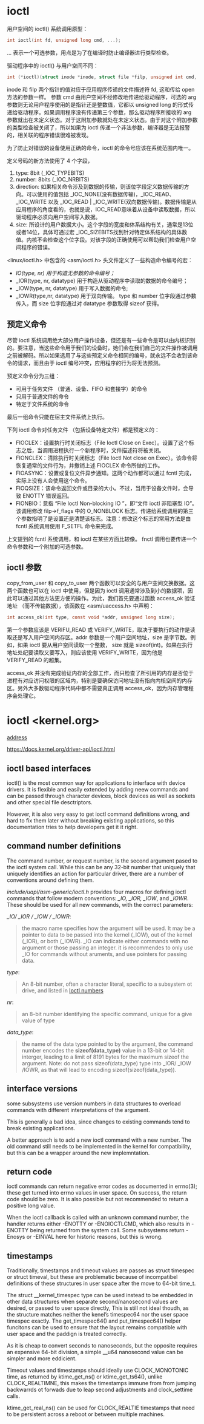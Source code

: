 # ioctl <ldd3>

用户空间的 ioctl() 系统调用原型：

```c
int ioctl(int fd, unsigned long cmd, ...);
```

... 表示一个可选参数，用点是为了在编译时防止编译器进行类型检查。



驱动程序中的 ioctl() 与用户空间不同：

```c
int (*ioctl)(struct inode *inode, struct file *filp, unsigned int cmd, unsigned long arg);
```

inode 和 filp 两个指针的值对应于应用程序传递的文件描述符 fd, 这和传给 open 方法的参数一样。 参数 cmd 由用户空间不经修改地传递给驱动程序，可选的 arg 参数则无论用户程序使用的是指针还是整数值，它都以 unsigned long 的形式传递给驱动程序。如果调用程序没有传递第三个参数，那么驱动程序所接收的 arg 参数就出在未定义状态。对于这附加参数就处在未定义状态。由于对这个附加参数的类型检查被关闭了，所以如果为 ioctl 传递一个非法参数，编译器是无法报警的，相关联的程序错误很难被发现。

为了防止对错误的设备使用正确的命令，ioctl 的命令号应该在系统范围内唯一。

定义号码的新方法使用了 4 个字段，

1.   type: 8bit (_IOC_TYPEBITS)
2.   number: 8bits (_IOC_NRBITS)
3.   direction: 如果相关命令涉及到数据的传输，则该位字段定义数据传输的方向。可以使用的值包括 _IOC_NONE(没有数据传输)，\_IOC_READ、\_IOC_WRITE 以及 \_IOC_READ | _IOC_WRITE(双向数据传输)。数据传输是从应用程序的角度看的，也就是说，IOC_READ意味着从设备中读取数据，所以驱动程序必须向用户空间写入数据。
4.   size: 所设计的用户数据大小。这个字段的宽度和体系结构有关，通常是13位或者14位，具体可通过宏 _IOC_SIZEBITS找到针对特定体系结构的具体数值。内核不会检查这个位字段。对该字段的正确使用可以帮助我们检查用户空间程序的错误。

<linux/ioctl.h> 中包含的 <asm/ioctl.h> 头文件定义了一些构造命令编号的宏： 

-   _IO(type, nr) 用于构造无参数的命令编号；_
-   \_IOR(type, nr, datatype) 用于构造从驱动程序中读取的数据的命令编号； 
-   _IOW(type, nr, datatype) 用于写入数据的命令;
-   _IOWR(type,nr, datatype) 用于双向传输。 type 和 number 位字段通过参数传入，而 size 位字段通过对 datatype 参数取得 sizeof 获得。 



## 预定义命令

尽管 ioctl 系统调用绝大部分用户操作设备，但还是有一些命令是可以由内核识别的。要注意，当这些命令用于我们的设备时，她们会在我们自己的文件操作被调用之前被解码。所以如果选用了与这些预定义命令相同的编号，就永远不会收到该命令的请求，而且由于 ioctl 编号冲突，应用程序的行为将无法预测。

预定义命令分为三组：

-   可用于任务文件 （普通、设备、FIFO 和套接字）的命令
-   只用于普通文件的命令
-   特定于文件系统的命令

最后一组命令只能在宿主文件系统上执行。

下列 ioctl 命令对任务文件 （包括设备特定文件）都是预定义的：

-   FIOCLEX：设置执行时关闭标志（File Ioctl Close on Exec）。设置了这个标志之后，当调用进程执行一个新程序时，文件描述符将被关闭。
-   FIONCLEX：清除执行时关闭标志（File Ioctl Not close on Exec）。该命令将恢复通常的文件行为，并撤销上述 FIOCLEX 命令所做的工作。
-   FIOASYNC：设置或复位文件异步通知。这两个动作都可以通过 fcntl 完成，实际上没有人会使用这个命令。
-   FIOQSIZE：该命令返回文件或目录的大小。不过，当用于设备文件时，会导致 ENOTTY 错误返回。
-   FIONBIO：意指 “File Ioctl Non-blocking IO ”，即“文件 ioctl 非阻塞型 IO”。该调用修改 filp->f_flags 中的 O_NONBLOCK 标志。传递给系统调用的第三个参数指明了是设置还是清楚该标志。注意：修改这个标志的常用方法是由 fcntl 系统调用使用 F_SETFL 命令来完成。

上文提到的 fcntl 系统调用，和 ioctl 在某些方面比较像。 fnctl 调用也要传递一个命令参数和一个附加的可选参数。



## ioctl 参数

copy_from_user 和 copy_to_user 两个函数可以安全的与用户空间交换数据。这两个函数也可以在 ioctl 中使用，但是因为 ioctl 调用通常涉及到小的数据项，因此可以通过其他方法更方便的操作。为此，我们首先要通过函数 access_ok 验证地址 （而不传输数据），该函数在 <asm/uaccess.h> 中声明：

```c
int access_ok(int type, const void *addr, unsigned long size);
```

第一个参数应该是 VERIFU_READ 或 VERIFY_WRITE，取决于要执行的动作是读取还是写入用户空间内存区。addr 参数是一个用户空间地址，size 是字节数。例如，如果 ioctl 要从用户空间读取一个整数， size 就是 sizeof(int)。如果在执行地址处纪要读取又要写入，则应该使用 VERIFY_WRITE，因为他是 VERIFY_READ 的超集。

access_ok 并没有完成验证内存的全部工作，而只检查了所引用的内存是否位于进程有对应访问权限的区域内，特别是要确保访问地址没有指向内核空间的内存区。另外大多数驱动程序代码中都不需要真正调用 access_ok，因为内存管理程序会处理它。





# ioctl <kernel.org>

[address](https://docs.kernel.org/driver-api/ioctl.html)

https://docs.kernel.org/driver-api/ioctl.html



## ioctl based interfaces

ioctl() is the most common way for applications to interface with device drivers. It is flexible and easily extended by adding neew commands and can be passed through character devices, block devices as well as sockets and other special file desctriptors.

However, it is also very easy to get ioctl command definitions wrong, and hard to fix them later without breaking existing applications, so this documentation tries to help developers get it it right.

## command number definitions

The command number, or request number, is the second argument pased to the ioctl system call. While this can be any 32-bit number that uniquely that uniquely identifies an action for particular driver, there are a number of conventions around defining them.

*include/uapi/asm-generic/ioctl.h* provides four macros for defining ioctl commands that follow modern conventions: *_IO, _IOR, _IOW*, and *_IOWR*. These should be used for all new commands, with the correct parameters:

*_IO/ _IOR / _IOW / _IOWR*:

>   the macro name specifies how the argument will be used. It may be a pointer to data to be passed into the kernel (_IOW), out of the kernel (_IOR), or both (_IOWR). _IO can indicate either commands with no argument or those passing an integer. it is recommendes to only use _IO for commands without aruments, and use pointers for passing data.

*type*:

>   An 8-bit number, often a character literal, specific to a subsystem ot drive, and listed in [Ioctl numbers](https://docs.kernel.org/userspace-api/ioctl/ioctl-number.html)

*nr*:

>   an 8-bit number identifying the specific command, unique for a give value of type

*data_type*:

>   the name of the data type pointed to by the argument, the command number encodes the **sizeof(data_type)** value in a 13-bit or 14-bit interger, leading to a limit of 8191 bytes for the maximum sizeof the argument. Note: do not pass sizeof(data_type) type into _IOR/ _IOW /IOWR, as that will lead to encoding sizeof(sizeof(data_type)).



## interface versions

some subsystems use version numbers in data structures to overload commands with different interpretations of the argument.

This is generally a bad idea, since changes to existing commands tend to break existing applications.

A better approach is to add a new ioctl command with a new number. The old command still needs to be implemented in the kernel for compatibility, but this can be a wrapper around the new implemntation.

## return code

ioctl commands can return negative error codes as documented in errno(3); these get turned into errno values in user space. On success, the return code should be zero. It is also possible but not recommended to return a positive long value.

When the ioctl callback is called with an unknown command number, the handler returns either -ENOTTY or -ENOIOCTLCMD, which also results in -ENOTTY being returned from the system call. Some subsystems return -Enosys or -EINVAL here for historic reasons, but this is wrong.

## timestamps

Traditionally, timestamps and timeout values are passes as struct timespec or struct timeval, but these are problematic because of incompatibel definitions of these structures in user space after the move to 64-bit time_t.

The struct __kernel_timespec type can be used instead to be embedded in other data structures when separate second/nanosecond values are desired, or passed to user space directly, This is still not ideal thoudh, as the structure matches neither the kenel’s timespec64 nor the user space timespec exactly. The get_timespec64() and put_timespec64() helper funcitons can be used to ensure that the layout remains compatible with user space and the paddign is treated correctly.

As it is cheap to convert seconds to nanoseconds, but the opposite requires an expensive 64-bit division, a simple __u64 nanosecond value can be simpler and more eddicient.

Timeout values and timestamps should ideally use CLOCK_MONOTONIC time, as returned by ktime_get_ns() or ktime_get_ts64(), unlike CLOCK_REALTIMNE, this makes the timestamps immune from from jumping backwarrds ot forwads due to leap second adjustments and clock_settime calls.

ktime_get_real_ns() can be used for CLOCK_REALTIE timestamps that need to be persistent across a reboot or between multiple machines.





